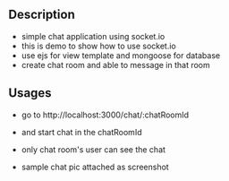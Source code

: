 ## Description
- simple chat application using socket.io
- this is demo to show how to use socket.io
- use ejs for view template and mongoose for database
- create chat room and able to message in that room

## Usages
- go to http://localhost:3000/chat/:chatRoomId
- and start chat in the chatRoomId
- only chat room's user can see the chat

- sample chat pic attached as screenshot
